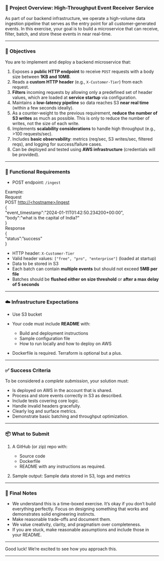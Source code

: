 ### 🧩 **Project Overview: High-Throughput Event Receiver Service**

As part of our backend infrastructure, we operate a high-volume data ingestion pipeline that serves as the entry point for all customer-generated events. In this exercise, your goal is to build a microservice that can receive, filter, batch, and store these events in near real-time.

---

### 🎯 **Objectives**

You are to implement and deploy a backend microservice that:

1. Exposes a **public HTTP endpoint** to receive `POST` requests with a body size between **1KB and 10MB**.  
2. Reads a **custom HTTP header** (e.g., `X-Customer-Tier`) from each request.  
3. **Filters** incoming requests by allowing only a predefined set of header values, which are loaded at **service startup** via configuration.  
4. Maintains a **low-latency pipeline** so data reaches S3 **near real time** (within a few seconds ideally).  
5. As a counter-weight to the previous requirement, **reduce the number of S3 writes** as much as possible. This is only to reduce the number of writes, not the size of each write.  
6. Implements **scalability considerations** to handle high throughput (e.g., \>100 requests/sec).  
7. Includes **basic observability**: metrics (req/sec, S3 writes/sec, filtered reqs), and logging for success/failure cases.  
8. Can be deployed and tested using **AWS infrastructure** (credentials will be provided).

---

### 🧪 **Functional Requirements**

* POST endpoint: `/ingest`

Example:  
Request  
POST [http://\<hostname\>/ingest](http://localhost:8080/v1/webhooks/{tenant_name}/events/new)  
{  
  "event\_timestamp":"2024-01-11T01:42:50.234200+00:00",  
  "body":"what is the capital of India?"  
}  
Response  
{  
  “status”:”success”  
}

* HTTP header: `X-Customer-Tier`  
* Valid header values: `["free", "pro", "enterprise"]` (loaded at startup)  
* Data to be stored in S3  
* Each batch can contain **multiple events** but should not exceed **5MB per file**  
* Batches should be **flushed either on size threshold** or **after a max delay of 5 seconds**

---

### ☁️ **Infrastructure Expectations**

* Use S3 bucket
    
* Your code must include **README** with:  
    
  * Build and deployment instructions  
  * Sample configuration file  
  * How to run locally and how to deploy on AWS


* Dockerfile is required. Terraform is optional but a plus.

---

### ✅ **Success Criteria**

To be considered a *complete submission*, your solution must:

* Is deployed on AWS in the account that is shared.  
* Process and store events correctly in S3 as described.  
* Include tests covering core logic.  
* Handle invalid headers gracefully.  
* Clearly log and surface metrics.  
* Demonstrate basic batching and throughput optimization.

---

### 📦 **What to Submit**

1. A GitHub (or zip) repo with:  
     
   * Source code  
   * Dockerfile  
   * README with any instructions as required.

   

2. Sample output: Sample data stored in S3, logs and metrics

---

### 🏁 **Final Notes**

* We understand this is a time-boxed exercise. It’s okay if you don’t build everything perfectly. Focus on designing something that works and demonstrates solid engineering instincts.  
* Make reasonable trade-offs and document them.  
* We value creativity, clarity, and pragmatism over completeness.  
* If you are stuck, make reasonable assumptions and include those in your README.

---

Good luck\! We’re excited to see how you approach this.

---

